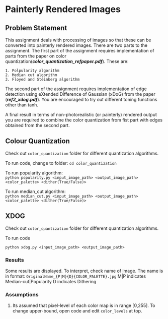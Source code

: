# Painterly Rendered Images

## Problem Statement

This assignment deals with processing of images so that these can be converted into painterly rendered images. There are two parts to the assignment. The first part of the assignment requires implementation of parts from the paper on color quantization(***color_quantization_refpaper.pdf***). These are:
```
1. Polpularity algorithm
2. Median cut algorithm
3. Floyed and Steinberg algorithm 
```
The second part of the assignment requires implementation of edge detection using eXtended Difference of Gaussian (xDoG) from the paper (***ref2_xdog.pdf***). You are encouraged to try out different toning functions other than tanh.

A final result in terms of non-photorealistic (or painterly) rendered output you are required to combine the color quantization from fist part with edges obtained from the second part. 


## Colour Quantization

Check out `color_quantization` folder for different quantization algorithms.

To run code, change to folder: `cd color_quantization`

To run popularity algorithm:  
`python popularity.py <input_image_path> <output_image_path> <color_palette> <dither(True/False)>`

To run median_cut algorithm:  
`python median_cut.py <input_image_path> <output_image_path> <color_palette> <dither(True/False)>`

## XDOG 

Check out `color_quantization` folder for different quantization algorithms.

To run code

`python xdog.py <input_image_path> <output_image_path>`

### Results

Some results are displayed. To interpret, check name of image. The name is in format:
``
OriginalName_{P|M}{D}{COLOR_PALETTE}.jpg
``
M|P indicates Median-cut|Popularity
D   indicates Dithering

### Assumptions

1. Its assumed that pixel-level of each color map is in range [0,255]. To change upper-bound, open code and edit `color_levels` at top.
